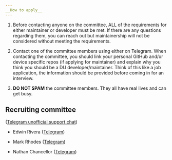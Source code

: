 ```yaml
---
__How to apply__
---
```


1. Before contacting anyone on the committee, ALL of the requirements for either maintainer or developer must be met. If there are any questions regarding them, you can reach out but maintainership will not be considered without meeting the requirements.

2. Contact one of the committee members using either on Telegram. When contacting the committee, you should link your personal GitHub and/or device specific repos (if applying for maintainer) and explain why you think you should be a DU developer/maintainer. Think of this like a job application, the information should be provided before coming in for an interview.

3. __DO NOT SPAM__ the committee members. They all have real lives and can get busy.


## Recruiting committee ##

([Telegram unofficial support chat](https://t.me/UnofficialDirtyUnicornsSupport))

- Edwin Rivera ([Telegram](https://t.me/spaceman860))

- Mark Rhodes ([Telegram](https://t.me/Moepda))

- Nathan Chancellor ([Telegram](https://t.me/nathanchance))
